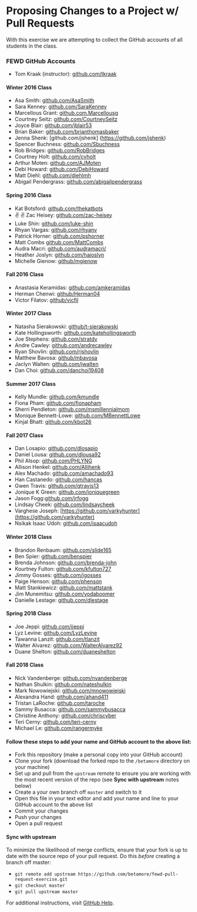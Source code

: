 # Proposing Changes to a Project w/ Pull Requests

With this exercise we are attempting to collect the GitHub accounts of all students in the class.

### FEWD GitHub Accounts

  * Tom Kraak (instructor): [github.com/tkraak](https://github.com/tkraak)

#### Winter 2016 Class

  * Asa Smith: [github.com/AsaSmith](https://github.com/AsaSmith)
  * Sara Kenney: [github.com/SaraKenney](https://github.com/SaraKenney)
  * Marcellous Grant: [github.com.Marcellousg](https://github.com/Marcellousg)
  * Courtney Seitz: [github.com/CourtneySeitz](https://github.com/CourtneySeitz)
  * Joyce Blair: [github.com/jblair53](https://github.com/jblair530)
  * Brian Baker: [github.com/brianthomasbaker](https://github.com/brianthomasbaker)
  * Jenna Shenk: [github.com/jshenk] (https://github.com/jshenk)
  * Spencer Buchness: [github.com/Sbuchness](https://github.com/SBuchness)
  * Rob Bridges: [github.com/RobBridges](https://github.com/rob-b-b-4)
  * Courtney Holt: [github.com/cvholt](https://github.com/cvholt)
  * Arthur Moten: [github.com/AJMoten](https://github.com/AJMoten)
  * Debi Howard: [github.com/DebiHoward](https://github.com/debihoward)
  * Matt Diehl: [github.com/diehlmh](https://github.com/diehlmh)
  * Abigail Pendergrass: [github.com/abigailpendergrass](http://github.com/abigailpendergrass)

#### Spring 2016 Class

  * Kat Botsford: [github.com/thekatbots](https://github.com/thekatbots)
  * :v: :v: Zac Heisey: [github.com/zac-heisey](https://github.com/zac-heisey)
  * Luke Shin: [github.com/luke-shin](https://github.com/Luke-Shin)
  * Rhyan Vargas: [github.com/rhyanv](https://github.com/rhyanv)
  * Patrick Horner: [github.com/pshorner](https://github.com/pshorner)
  * Matt Combs [github.com/MattCombs](https://github.com/MattCombs)
  * Audra Macri: [github.com/audramacri/](https://github.com/audramacri/)
  * Heather Joslyn: [github.com/hajoslyn](https://github.com/hajoslyn)
  * Michelle Gienow: [github/mgienow](https://github.com/mgienow)

#### Fall 2016 Class

  * Anastasia Keramidas: [github.com/amkeramidas](https://github.com/amkeramidas)
  * Herman Chenwi: [github/Herman04](https://github.com/Herman04)
  * Victor Filatov: [github/vicfil](https://github.com/vicfil)

#### Winter 2017 Class

  * Natasha Sierakowski: [github/t-sierakowski](https://github.com/t-sierakowski)
  * Kate Hollingsworth: [github.com/katehollingsworth](https://github.com/katehollingsworth)
  * Joe Stephens: [github.com/stratdv](https://github.com/stratdv)
  * Andre Cawley: [github.com/andrecawley](https://github.com/andrecawley)
  * Ryan Shovlin: [github.com/rjshovlin](https://github.com/rjshovlin)
  * Matthew Bavosa: [github/mbavosa](https://github.com/mbavosa)
  * Jaclyn Walten: [github.com/jwalten](https://github.com/jwalten)
  * Dan Choi: [github.com/danchoi19408](https://github.com/danchoi19408)

#### Summer 2017 Class

  * Kelly Mundle: [github.com/kmundle](https://github.com/kmundle)
  * Fiona Pham: [github.com/fionapham](https://github.com/fionapham)
  * Sherri Pendleton: [github.com/msmillennialmom](https://github.com/msmillennialmom)
  * Monique Bennett-Lowe: [github.com/MBennettLowe](https://github.com/MBennettLowe)
  * Kinjal Bhatt: [github.com/kbot26](https://github.com/kbot26)

#### Fall 2017 Class

  * Dan Losapio: [github.com/dlosapio](https://github.com/dlosapio)
  * Daniel Lousa: [github.com/dlousa92](https://github.com/dlousa92)
  * Phil Alsop: [github.com/PHLYNG](https://github.com/PHLYNG)
  * Allison Henkel: [github.com/Allihenk](https://github.com/Allihenk)
  * Alex Machado: [github.com/amachado93](https://github.com/amachado93)
  * Han Castanedo: [github.com/hancas](https://github.com/hancas)
  * Gwen Travis: [github.com/gtravis13](https://gthub.com/gtravis13)
  * Jonique K Green: [github.com/joniquegreen](https://github.com/joniquegreen)
  * Jason Fogg:[github.com/jrfogg](https://github.com/jrfogg)
  * Lindsay Cheek: [github.com/lindsaycheek](https://github.com/lindsaycheek)
  * Varghese Joseph: [https://github.com/varkyhunter](https://github.com/varkyhunter)
  * Nsikak Isaac Udoh: [github.com/isaacudoh](https://github.com/Isaacudoh)

#### Winter 2018 Class

  * Brandon Renbaum: [github.com/slide165](https://github.com/slide165)
  * Ben Spier: [github.com/benspier](https://github.com/benspier)
  * Brenda Johnson: [github.com/brenda-john](https://github.com/brenda-john)
  * Kourtney Fulton: [github.com/kfulton727](https://github.com/kfulton727)
  * Jimmy Gosses: [github.com/jgosses](https://github.com/jgosses)
  * Paige Henson: [github.com/phenson](https://github.com/phenson)
  * Matt Stankiewicz: [github.com/mattstank](https://github.com/mattstank)
  * Jim Munemitsu: [github.com/yodaboomer](https://github.com/yodaboomer)
  * Danielle Lestage: [github.com/dlestage](https://github.com/dlestage)

#### Spring 2018 Class

  * Joe Jeppi: [github.com/jjeppi](https://github.com/jjeppi)
  * Lyz Levine: [github.com/LyzLevine](https://github.com/LyzLevine)
  * Tawanna Lanzit: [github.com/tlanzit](https://github.com/tlanzit)
  * Walter Alvarez: [github.com/WalterAlvarez92](https://github.com/WalterAlvarez92)
  * Duane Shelton: [github.com/duaneshelton](https://github.com/DuaneShelton)

#### Fall 2018 Class

  * Nick Vandenberge: [github.com/nvandenberge](https://github.com/nvandenberge)
  * Nathan Shulkin: [github.com/nateshulkin](https://github.com/nateshulkin)
  * Mark Nowowiejski: [github.com/mnowowiejski](https://github.com/mnowowiejski)
  * Alexandra Hand: [github.com/ahand411](https://github.com/ahand411)
  * Tristan LaRoche: [github.com/taroche](https://github.com/taroche)
  * Sammy Busacca: [github.com/sammybusacca](https://github.com/sammybusacca)
  * Christine Anthony: [github.com/chriscyber](https://github.com/chriscyber)
  * Teri Cerny: [github.com/teri-cerny](https://github.com/teri-cerny/)
  * Michael Le: [github.com/rangermyke](https://github.com/Rangermyke)

#### Follow these steps to add your name and GitHub account to the above list:

  * Fork this repository (make a personal copy into your GitHub account)
  * Clone your fork (download the forked repo to the `/betamore` directory on your machine)
  * Set up and pull from the `upstream` remote to ensure you are working with the most recent version of the repo (see **Sync with upstream** notes below)
  * Create a your own branch off `master` and switch to it
  * Open this file in your text editor and add your name and line to your GitHub account to the above list
  * Commit your changes
  * Push your changes
  * Open a pull request

#### Sync with upstream

 To minimize the likelihood of merge conflicts, ensure that your fork is up to date with the source repo of your pull request. Do this _before_ creating a branch off master:

  * `git remote add upstream https://github.com/betamore/fewd-pull-request-exercise.git`
  * `git checkout master`
  * `git pull upstream master`

For additional instructions, visit [GitHub Help](https://help.github.com/categories/collaborating-on-projects-using-pull-requests/).
